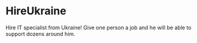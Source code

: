 # HireUkraine
Hire IT specialist from Ukraine! Give one person a job and he will be able to support dozens around him. 
